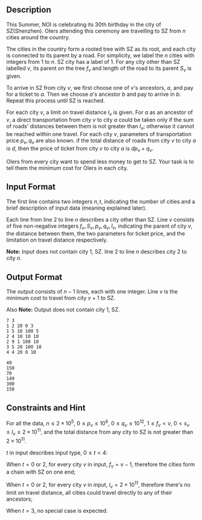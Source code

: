 ## Description

This Summer, NOI is celebrating its 30th birthday in the city of SZ(Shenzhen). OIers attending this ceremony are travelling to SZ from $n$ cities around the country. 

The cities in the country form a rooted tree with SZ as its root, and each city is connected to its parent by a road. For simplicity, we label the $n$ cities with integers from $1$ to $n$. SZ city has a label of $1$. For any city other than SZ labelled $v$, its parent on the tree $f_v$ and length of the road to its parent $S_v$ is given. 

To arrive in SZ from city $v$, we first choose one of $v$'s ancestors, $a$, and pay for a ticket to $a$. Then we choose $a$'s ancestor $b$ and pay to arrive in $b$. Repeat this process until SZ is reached. 

For each city $v$, a limit on travel distance $l_v$ is given. For $a$ as an ancestor of $v$, a direct transportation from city $v$ to city $a$ could be taken only if the sum of roads' distances between them is not greater than $l_v$; otherwise it cannot be reached within one travel. For each city $v$, parameters of transportation price $p_v,q_v$ are also known. if the total distance of roads from city $v$ to city $a$ is $d$, then the price of ticket from city $v$ to city $a$ is $dp_v+q_v$. 

OIers from every city want to spend less money to get to SZ. Your task is to tell them the minimum cost for OIers in each city.

## Input Format

The first line contains two integers $n,t$, indicating the number of cities and a brief description of input data (meaning explained later).

Each line from line $2$ to line $n$ describes a city other than SZ. Line $v$ consists of five non-negative integers $f_v,S_v,p_v,q_v,l_v$, indicating the parent of city $v$, the distance between them, the two parameters for ticket price, and the limitation on travel distance respectively.

**Note:** Input does not contain city $1$, SZ. line $2$ to line $n$ describes city $2$ to city $n$.

## Output Format

The output consists of $n-1$ lines, each with one integer. Line $v$ is the minimum cost to travel from city $v+1$ to SZ.

Also **Note:** Output does not contain city $1$, SZ.

```input1
7 3
1 2 20 0 3
1 5 10 100 5
2 4 10 10 10
2 9 1 100 10
3 5 20 100 10
4 4 20 0 10
```
```output1
40
150
70
149
300
150
```

## Constraints and Hint

For all the data, $n \leq 2 \times 10^5$, $0 \leq p_v \leq 10^6$, $0 \leq q_v \leq 10^{12}$, $1 \leq f_v < v$, $0 < s_v \leq l_v \leq 2 \times 10^{11}$, and the total distance from any city to SZ is not greater than $2 \times 10^{11}$.

$t$ in input describes input type, $0 \leq t < 4$:

When $t=0$ or $2$, for every city $v$ in input, $f_v=v-1$, therefore the cities form a chain with SZ on one end;

When $t=0$ or $2$, for every city $v$ in input, $l_v=2 \times 10^{11}$, therefore there's no limit on travel distance, all cities could travel directly to any of their ancestors;

When $t=3$, no special case is expected.
